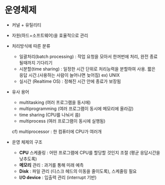 # 운영체제

- 커널 + 유틸리티
- 자원(하드+소프트웨어)을 효율적으로 관리
- 처리방식에 따른 분류

  - 일괄처리(batch processing) : 작업 요청을 모아서 한꺼번에 처리, 완전 종료될때까지 기다리기
  - 시분할(time sharing) : 일정한 시간 단위로 처리능력을 분할하여 사용. 짧은 응답 시간.(사용하는 사람이 늘어나면 늦어짐) ex) UNIX
  - 실시간 (Realtime OS) : 정해진 시간 안에 종료가 보장됨

- 유사 용어

  - multitasking (여러 프로그램을 동시에)
  - multiprogramming (여러 프로그램이 동시에 메모리에 올라감)
  - time sharing (CPU를 나눠서 씀)
  - multiprocess (여러 프로그램이 동시에 실행됨)

  cf) multiprocessor : 한 컴퓨터에 CPU가 여러개

- 운영 체제의 구조
  - **CPU** 스케줄링 : 어떤 프로그램에 CPU를 할당할 것인지 조절 (평균 응답시간을 낮추도록)
  - **메모리** 관리 : 과거를 통해 미래 예측
  - **Disk** : 파일 관리 (디스크 헤드의 이동을 줄이도록), 스케줄링 필요
  - **I/O device** : 입출력 관리 (interrupt 기반)
